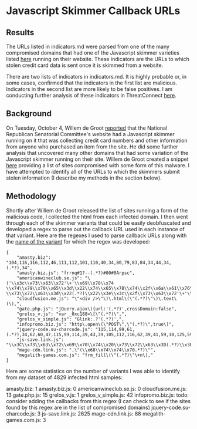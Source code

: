 # Javascript Skimmer Callback URLs

## Results
The URLs listed in indicators.md were parsed from one of the many compromised domains that had one of the Javascript skimmer varieties listed [here](https://github.com/gwillem/magento-malware-collection) running on their website.  These indicators are the URLs to which stolen credit card data is sent once it is skimmed from a website.

There are two lists of indicators in indicators.md.  It is highly probable or, in some cases, confirmed that the indicators in the first list are malicious.  Indicators in the second list are more likely to be false positives.  I am conducting further analysis of these indicators in ThreatConnect [here](https://app.threatconnect.com/auth/incident/incident.xhtml?incident=2642112).

## Background
On Tuesday, October 4, Willem de Groot [reported](https://gwillem.gitlab.io/2016/10/04/how-republicans-send-your-credit-card-to-russia/) that the National Republican Senatorial Committee's website had a Javascript skimmer running on it that was collecting credit card numbers and other information from anyone who purchased an item from the site.  He did some further analysis that uncovered many other domains that had some variation of the Javascript skimmer running on their site.  Willem de Groot created a snippet [here](https://gitlab.com/gwillem/public-snippets/snippets/28813) providing a list of sites compromised with some form of this malware.  I have attempted to identify all of the URLs to which the skimmers submit stolen information (I describe my methods in the section below).

## Methodology
Shortly after Willem de Groot released the list of sites running a form of the malicious code, I collected the html from each infected domain.  I then went through each of the skimmer variants that could be easily deobfuscated and developed a regex to parse out the callback URL used in each instance of that variant.  Here are the regexes I used to parse callback URLs along with the [name of the variant](https://github.com/gwillem/magento-malware-collection/tree/master/malware/frontend) for which the regex was developed:

```
{
    "amasty.biz": "104,116,116,112,46,111,112,101,110,40,34,80,79,83,84,34,44,34,(.*?),34",
    "amasty.biz.js": "frrnq#1?--(.*?)#00#0Arpsc",
    "americanwineclub.se.js": "\('\\x3c\\x73\\x63\\x72'\+'\\x69\\x70\\x74 \\x74\\x79\\x70\\x65\\x3d\\x22\\x74\\x65\\x78\\x74\\x2f\\x6a\\x61\\x76\\x61\\x73\\x63\\x72\\x69\\x70\\x74\\x22 \\x73\\x72\\x63\\x3d\\x22(.*?)\\x22\\x3e\\x3c\\x2f\\x73\\x63\\x72'\+'\\x69\\x70\\x74\\x3e'\)",
    "cloudfusion.me.js": "\"<div />\"\)\.html\(\"(.*?)\"\)\.text\(\),",
    "gate.php.js": "jQuery.ajax\({url:'(.*?)',crossDomain:false",
    "grelos_v.js": "var _0xc188=\[\"(.*?)\",",
    "grelos_v_simple.js": "Glink:.?'(.*?)',",
    "infopromo.biz.js": "http\.open\(\"POST\",\"(.*?)\",true\)",
    "jquery-code.su-charcode.js": "115,114,99,61,(.*?),34,62,60,47,115,99,114,39,43,39,105,112,116,62,39,41,59,10,125,59",
    "js-save.link.js": "\\x3C\\x73\\x63\\x72\\x69\\x70\\x74\\x20\\x73\\x72\\x63\\x3D(.*?)\\x3E\\x3C\\x2F\\x73\\x63\\x72\\x69\\x70\\x74\\x3E",
    "mage-cdn.link.js": ",\"(\\x68\\x74\\x74\\x70.*?)\"",
    "megalith-games.com.js": "frm_fill\(\"(.*?)\"\+n\),"
}
```


Here are some statistics on the number of variants I was able to identify from my dataset of 4829 infected html samples:

amasty.biz: 1
amasty.biz.js: 0
americanwineclub.se.js: 0
cloudfusion.me.js: 13
gate.php.js: 15
grelos_v.js: 1
grelos_v_simple.js: 42
infopromo.biz.js: todo: consider adding the callbacks from this regex (I can check to see if the sites found by this regex are in the list of compromised domains)
jquery-code.su-charcode.js: 3
js-save.link.js: 2625
mage-cdn.link.js: 88
megalith-games.com.js: 3
